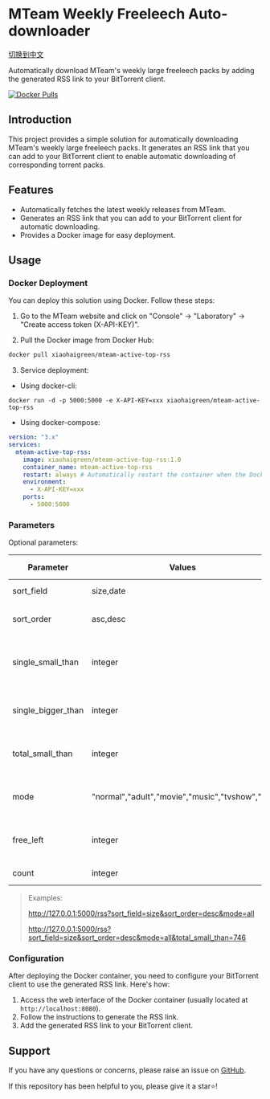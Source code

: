 # MTeam Weekly Freeleech Auto-downloader

[切换到中文](README.md)

Automatically download MTeam's weekly large freeleech packs by adding the generated RSS link to your BitTorrent client.

[![Docker Pulls](https://img.shields.io/docker/pulls/xiaohaigreen/mteam-active-top-rss)](https://hub.docker.com/r/xiaohaigreen/mteam-active-top-rss)

## Introduction

This project provides a simple solution for automatically downloading MTeam's weekly large freeleech packs. It generates an RSS link that you can add to your BitTorrent client to enable automatic downloading of corresponding torrent packs.

## Features

- Automatically fetches the latest weekly releases from MTeam.
- Generates an RSS link that you can add to your BitTorrent client for automatic downloading.
- Provides a Docker image for easy deployment.

## Usage

### Docker Deployment

You can deploy this solution using Docker. Follow these steps:

1. Go to the MTeam website and click on "Console" -> "Laboratory" -> "Create access token (X-API-KEY)".

2. Pull the Docker image from Docker Hub:

```bash
docker pull xiaohaigreen/mteam-active-top-rss
```

3. Service deployment:

- Using docker-cli:

```shell
docker run -d -p 5000:5000 -e X-API-KEY=xxx xiaohaigreen/mteam-active-top-rss
```

- Using docker-compose:

```yaml
version: "3.x"
services:
  mteam-active-top-rss:
    image: xiaohaigreen/mteam-active-top-rss:1.0
    container_name: mteam-active-top-rss
    restart: always # Automatically restart the container when the Docker service restarts
    environment:
      - X-API-KEY=xxx
    ports:
      - 5000:5000
```

### Parameters

Optional parameters:

| Parameter          | Values                                          | Explanation                               | Supported Version |
| ------------------ | ----------------------------------------------- | ----------------------------------------- | ----------------- |
| sort_field         | size,date                                       | Sort by time or size                      | 1.0+              |
| sort_order         | asc,desc                                        | Ascending or descending                   | 1.0+              |
| single_small_than  | integer                                         | Single torrent file smaller than GB value | 1.0+              |
| single_bigger_than | integer                                         | Single torrent file larger than GB value  | 1.0+              |
| total_small_than   | integer                                         | Total torrent files smaller than GB value | 1.0+              |
| mode               | "normal","adult","movie","music","tvshow","all" | One or multiple values, or "all"          | 1.0+              |
| free_left          | integer                                         | Remaining freeleech time, in hours        | 1.1+              |
| count              | integer                                         | limit return count                        | 1.3+              |

> Examples:
>
> http://127.0.0.1:5000/rss?sort_field=size&sort_order=desc&mode=all
>
> http://127.0.0.1:5000/rss?sort_field=size&sort_order=desc&mode=all&total_small_than=746

### Configuration

After deploying the Docker container, you need to configure your BitTorrent client to use the generated RSS link. Here's how:

1. Access the web interface of the Docker container (usually located at `http://localhost:8080`).
2. Follow the instructions to generate the RSS link.
3. Add the generated RSS link to your BitTorrent client.

## Support

If you have any questions or concerns, please raise an issue on [GitHub](https://github.com/xiaohaiGreen/mteam-active-top-rss/issues).

If this repository has been helpful to you, please give it a star⭐️!
